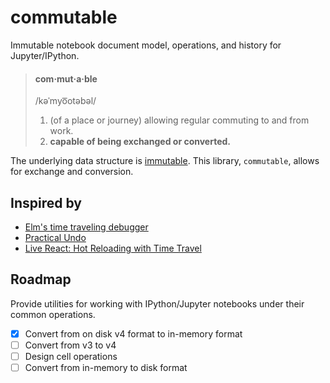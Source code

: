 # commutable

Immutable notebook document model, operations, and history for Jupyter/IPython.

> #### com·mut·a·ble
> /kəˈmyo͞otəbəl/
> 1. (of a place or journey) allowing regular commuting to and from work.
> 2. **capable of being exchanged or converted.**

The underlying data structure is [immutable](https://facebook.github.io/immutable-js/). This library, `commutable`, allows for exchange and conversion.

## Inspired by

* [Elm's time traveling debugger](http://debug.elm-lang.org/)
* [Practical Undo](http://www.macwright.org/2015/05/18/practical-undo.html)
* [Live React: Hot Reloading with Time Travel](https://www.youtube.com/watch?v=xsSnOQynTHs)

## Roadmap

Provide utilities for working with IPython/Jupyter notebooks under their common
operations.

* [x] Convert from on disk v4 format to in-memory format
* [ ] Convert from v3 to v4
* [ ] Design cell operations
* [ ] Convert from in-memory to disk format
